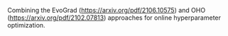 Combining the EvoGrad (https://arxiv.org/pdf/2106.10575) and OHO (https://arxiv.org/pdf/2102.07813) approaches for online hyperparameter optimization.
